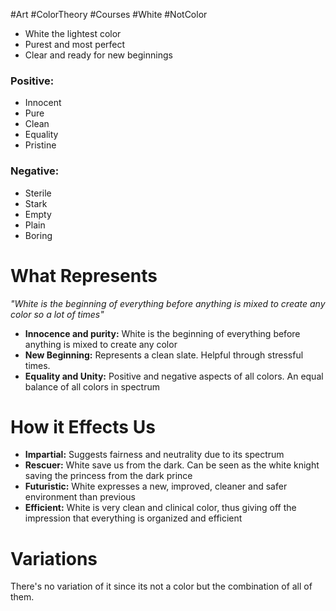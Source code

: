 #Art #ColorTheory #Courses #White #NotColor

- White the lightest color
- Purest and most perfect
- Clear and ready for new beginnings

### Positive:
- Innocent
- Pure
- Clean
- Equality
- Pristine
### Negative:
- Sterile
- Stark
- Empty
- Plain
- Boring

# What Represents
_"White is the beginning of everything before anything is mixed to create any color so a lot of times"_

- **Innocence and purity:** White is the beginning of everything before anything is mixed to create any color
- **New Beginning:** Represents a clean slate. Helpful through stressful times.
- **Equality and Unity:** Positive and negative aspects of all colors. An equal balance of all colors in spectrum

# How it Effects Us
- **Impartial:** Suggests fairness and neutrality due to its spectrum
- **Rescuer:** White save us from the dark. Can be seen as the white knight saving the princess from the dark prince
- **Futuristic:** White expresses a new, improved, cleaner and safer environment than previous
- **Efficient:** White is very clean and clinical color, thus giving off the impression that everything is organized and efficient

# Variations
There's no variation of it since its not a color but the combination of all of them.

